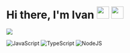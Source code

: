<h1>
  Hi there, I'm Ivan
  <img src="https://github.com/blackcater/blackcater/raw/main/images/Hi.gif" height="32"/>
  <img src="https://em-content.zobj.net/source/apple/354/flag-ukraine_1f1fa-1f1e6.png" height="32"/>
</h1>

![](https://github-profile-summary-cards.vercel.app/api/cards/profile-details?username=webfryingpan&theme=solarized_dark)

![JavaScript](https://img.shields.io/badge/javascript-%23323330.svg?style=for-the-badge&logo=javascript&logoColor=%23F7DF1E)
![TypeScript](https://img.shields.io/badge/typescript-%23323330.svg?style=for-the-badge&logo=typescript&logoColor=%23F7DF1E)
![NodeJS](https://img.shields.io/badge/node.js-6DA55F?style=for-the-badge&logo=node.js&logoColor=white)
